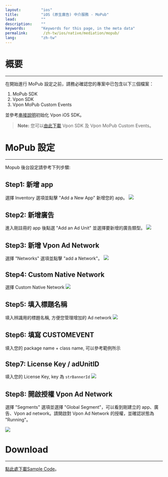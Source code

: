 ```yaml
---
layout:         "ios"
title:          "iOS (原生廣告) 中介服務 - MoPub"
lead:           ""
description:    ""
keywords:       "Keywords for this page, in the meta data"
permalink:       /zh-tw/ios/native/mediation/mopub/
lang:           "zh-tw"
---
```


# 概要
---
在開始進行 MoPub 設定之前，請務必確認您的專案中已包含以下三個檔案：

1. MoPub SDK
2. Vpon SDK
3. Vpon MoPub Custom Events

並參考[串接說明]初始化 Vpon iOS SDK。

>**Note:** 您可以[由此下載][13] Vpon SDK 及 Vpon MoPub Custom Events。

# MoPub 設定
---
Mopub 後台設定請參考下列步驟:

## Step1: 新增 app
選擇 Inventory 選項並點擊 "Add a New App" 新增您的 app。
![][6]

## Step2: 新增廣告
進入剛註冊的 app 後點選 "Add an Ad Unit" 並選擇要新增的廣告類型。
![][10]

## Step3: 新增 Vpon Ad Network
選擇 "Networks" 選項並點擊 "add a Network"。
![][1]

## Step4: Custom Native Network
選擇 Custom Native Network
![][2]

## Step5: 填入標題名稱
填入辨識用的標題名稱, 方便您管理增加的 Ad network
![][3]

## Step6: 填寫 CUSTOMEVENT
填入您的 package name + class name, 可以參考範例所示

## Step7: License Key / adUnitID
填入您的 License Key, key 為 `strBannerId`
![][11]

## Step8: 開啟授權 Vpon Ad Network
選擇 "Segments" 選項並選擇 "Global Segment"，可以看到剛建立的 app、廣告、Vpon ad network。請開啟對 Vpon Ad Network 的授權，並確認狀態為 "Running"。

![][12]

# Download
---
[點此處下載Sample Code]。


  [1]: {{site.imgurl}}/Mopub_001.png
  [2]: {{site.imgurl}}/Mopub_002.png
  [3]: {{site.imgurl}}/Mopub_003.png
  [4]: {{site.imgurl}}/Mopub_004-a.png
  [5]: {{site.imgurl}}/Mopub_005.png
  [6]: {{site.imgurl}}/Mopub_006.png
  [10]: {{site.imgurl}}/Mopub_010.png
  [11]: {{site.imgurl}}/Mopub_011.png
  [12]: {{site.imgurl}}/Mopub_012.png
  [點此處下載Sample Code]: {{site.dnldurl}}/sample-code/iOSMoPubNativeMediationSample.zip
[串接說明]: ../../integration-guide/#initial-sdk

[13]: {{site.baseurl}}/zh-tw/ios/download